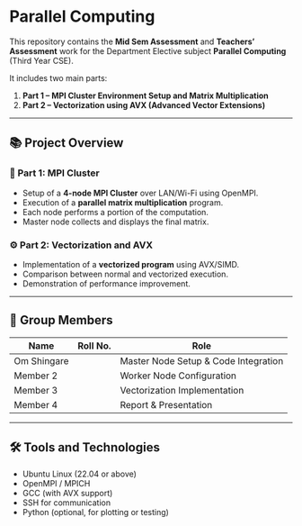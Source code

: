 # Parallel Computing

This repository contains the **Mid Sem Assessment** and **Teachers’ Assessment** work for the Department Elective subject **Parallel Computing** (Third Year CSE).

It includes two main parts:

1. **Part 1 – MPI Cluster Environment Setup and Matrix Multiplication**
2. **Part 2 – Vectorization using AVX (Advanced Vector Extensions)**

---

## 📚 Project Overview

### 🧱 Part 1: MPI Cluster
- Setup of a **4-node MPI Cluster** over LAN/Wi-Fi using OpenMPI.
- Execution of a **parallel matrix multiplication** program.
- Each node performs a portion of the computation.
- Master node collects and displays the final matrix.

### ⚙️ Part 2: Vectorization and AVX
- Implementation of a **vectorized program** using AVX/SIMD.
- Comparison between normal and vectorized execution.
- Demonstration of performance improvement.

---

## 🧩 Group Members
| Name | Roll No. | Role |
|------|-----------|------|
| Om Shingare |  | Master Node Setup & Code Integration |
| Member 2 |  | Worker Node Configuration |
| Member 3 |  | Vectorization Implementation |
| Member 4 |  | Report & Presentation |

---

## 🛠️ Tools and Technologies
- Ubuntu Linux (22.04 or above)
- OpenMPI / MPICH
- GCC (with AVX support)
- SSH for communication
- Python (optional, for plotting or testing)
